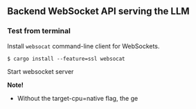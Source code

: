 ## Backend WebSocket API serving the LLM


### Test from terminal

Install `websocat` command-line client for WebSockets.

```
$ cargo install --feature=ssl websocat
```

Start websocket server

**Note!**
* Without the target-cpu=native flag, the ge